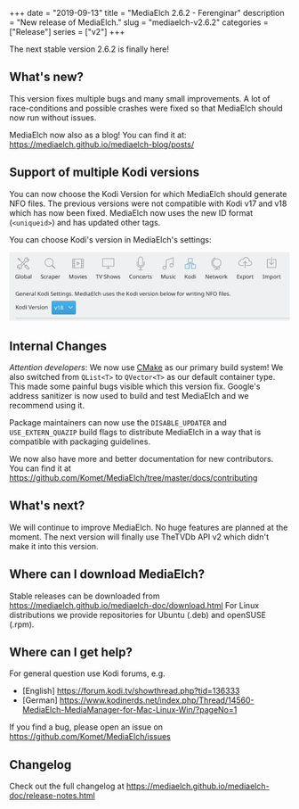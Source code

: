 +++
date = "2019-09-13"
title = "MediaElch 2.6.2 - Ferenginar"
description = "New release of MediaElch."
slug = "mediaelch-v2.6.2"
categories = ["Release"]
series = ["v2"]
+++

The next stable version 2.6.2 is finally here!

## What's new?
This version fixes multiple bugs and many small improvements.
A lot of race-conditions and possible crashes were fixed so that MediaElch
should now run without issues.

MediaElch now also as a blog! You can find it at:
https://mediaelch.github.io/mediaelch-blog/posts/

## Support of multiple Kodi versions
You can now choose the Kodi Version for which MediaElch should generate NFO files.
The previous versions were not compatible with Kodi v17 and v18 which has now been fixed.
MediaElch now uses the new ID format (`<uniqueid>`) and has updated other tags.

You can choose Kodi's version in MediaElch's settings:

![MediaElch on KDE Breeze Dark](/images/releases/v2.6.2/MediaElch_v2.6.2_Kodi_Version.png)

## Internal Changes
*Attention developers*: We now use [CMake][cmake] as our primary build system!
We also switched from `QList<T>` to `QVector<T>` as our default container type.
This made some painful bugs visible which this version fix.
Google's address sanitizer is now used to build and test MediaElch and we recommend using it.

Package maintainers can now use the `DISABLE_UPDATER` and `USE_EXTERN_QUAZIP` build flags
to distribute MediaElch in a way that is compatible with packaging guidelines.

We now also have more and better documentation for new contributors.  
You can find it at https://github.com/Komet/MediaElch/tree/master/docs/contributing

## What's next?
We will continue to improve MediaElch. No huge features are planned at the moment.
The next version will finally use TheTVDb API v2 which didn't make it into this version.

## Where can I download MediaElch?
Stable releases can be downloaded from https://mediaelch.github.io/mediaelch-doc/download.html
For Linux distributions we provide repositories for Ubuntu (.deb) and openSUSE (.rpm).

## Where can I get help?
For general question use Kodi forums, e.g.

  - [English] https://forum.kodi.tv/showthread.php?tid=136333
  - [German] https://www.kodinerds.net/index.php/Thread/14560-MediaElch-MediaManager-for-Mac-Linux-Win/?pageNo=1

If you find a bug, please open an issue on https://github.com/Komet/MediaElch/issues

## Changelog
Check out the full changelog at https://mediaelch.github.io/mediaelch-doc/release-notes.html

[cmake]: https://cmake.org/
